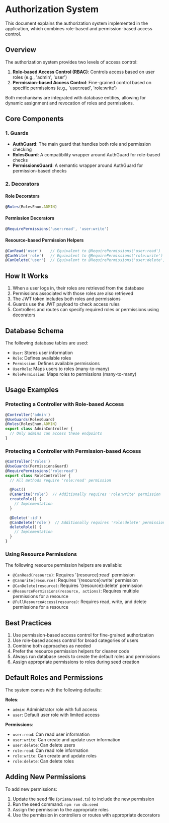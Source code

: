 # Authorization System

This document explains the authorization system implemented in the application, which combines role-based and permission-based access control.

## Overview

The authorization system provides two levels of access control:

1. **Role-based Access Control (RBAC)**: Controls access based on user roles (e.g., 'admin', 'user')
2. **Permission-based Access Control**: Fine-grained control based on specific permissions (e.g., 'user:read', 'role:write')

Both mechanisms are integrated with database entities, allowing for dynamic assignment and revocation of roles and permissions.

## Core Components

### 1. Guards

- **AuthGuard**: The main guard that handles both role and permission checking
- **RolesGuard**: A compatibility wrapper around AuthGuard for role-based checks
- **PermissionsGuard**: A semantic wrapper around AuthGuard for permission-based checks

### 2. Decorators

#### Role Decorators
```typescript
@Roles(RolesEnum.ADMIN)
```

#### Permission Decorators
```typescript
@RequirePermissions('user:read', 'user:write')
```

#### Resource-based Permission Helpers
```typescript
@CanRead('user')    // Equivalent to @RequirePermissions('user:read')
@CanWrite('role')   // Equivalent to @RequirePermissions('role:write')
@CanDelete('user')  // Equivalent to @RequirePermissions('user:delete')
```

## How It Works

1. When a user logs in, their roles are retrieved from the database
2. Permissions associated with those roles are also retrieved
3. The JWT token includes both roles and permissions
4. Guards use the JWT payload to check access rules
5. Controllers and routes can specify required roles or permissions using decorators

## Database Schema

The following database tables are used:

- `User`: Stores user information
- `Role`: Defines available roles
- `Permission`: Defines available permissions
- `UserRole`: Maps users to roles (many-to-many)
- `RolePermission`: Maps roles to permissions (many-to-many)

## Usage Examples

### Protecting a Controller with Role-based Access

```typescript
@Controller('admin')
@UseGuards(RolesGuard)
@Roles(RolesEnum.ADMIN)
export class AdminController {
  // Only admins can access these endpoints
}
```

### Protecting a Controller with Permission-based Access

```typescript
@Controller('roles')
@UseGuards(PermissionsGuard)
@RequirePermissions('role:read')
export class RoleController {
  // All methods require 'role:read' permission
  
  @Post()
  @CanWrite('role')  // Additionally requires 'role:write' permission
  createRole() {
    // Implementation
  }
  
  @Delete(':id')
  @CanDelete('role')  // Additionally requires 'role:delete' permission
  deleteRole() {
    // Implementation
  }
}
```

### Using Resource Permissions

The following resource permission helpers are available:

- `@CanRead(resource)`: Requires '{resource}:read' permission
- `@CanWrite(resource)`: Requires '{resource}:write' permission
- `@CanDelete(resource)`: Requires '{resource}:delete' permission
- `@ResourcePermissions(resource, actions)`: Requires multiple permissions for a resource
- `@FullResourceAccess(resource)`: Requires read, write, and delete permissions for a resource

## Best Practices

1. Use permission-based access control for fine-grained authorization
2. Use role-based access control for broad categories of users
3. Combine both approaches as needed
4. Prefer the resource permission helpers for cleaner code
5. Always run database seeds to create the default roles and permissions
6. Assign appropriate permissions to roles during seed creation

## Default Roles and Permissions

The system comes with the following defaults:

**Roles**:
- `admin`: Administrator role with full access
- `user`: Default user role with limited access

**Permissions**:
- `user:read`: Can read user information
- `user:write`: Can create and update user information
- `user:delete`: Can delete users
- `role:read`: Can read role information
- `role:write`: Can create and update roles
- `role:delete`: Can delete roles

## Adding New Permissions

To add new permissions:

1. Update the seed file (`prisma/seed.ts`) to include the new permission
2. Run the seed command: `npm run db:seed`
3. Assign the permission to the appropriate roles
4. Use the permission in controllers or routes with appropriate decorators